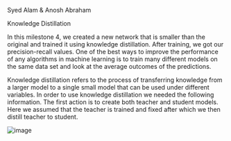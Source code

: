 Syed Alam & Anosh Abraham

Knowledge Distillation

In this milestone 4, we created a new network that is smaller than the original and trained it using knowledge distillation. After training, we got our precision-recall values. One of the best ways to improve the performance of any algorithms in machine learning is to train many different models on the same data set and look at the average outcomes of the predictions. 

Knowledge distillation refers to the process of transferring knowledge from a larger model to a single small model that can be used under different variables. In order to use knowledge distillation we needed the following information. The first action is to create both teacher and student models. Here we assumed that the teacher is trained and fixed after which we then distill teacher to student. 

![image](https://user-images.githubusercontent.com/91106087/205528865-87956155-5ca4-40c0-b0d5-e6d8c5cfd245.png)
